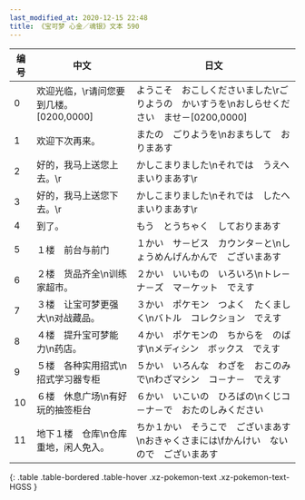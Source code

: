 ```yaml
---
last_modified_at: 2020-12-15 22:48
title: 《宝可梦 心金／魂银》文本 590
---
```

| 编号 | 中文 | 日文 |
| ---- | ---- | ---- |
| 0 | 欢迎光临，\r请问您要到几楼。[0200,0000] | ようこそ　おこしくださいました\rごりようの　かいすうを\nおしらせください　ませ－[0200,0000] |
| 1 | 欢迎下次再来。 | またの　ごりようを\nおまちして　おりまあす |
| 2 | 好的，我马上送您上去。\r | かしこまりました\nそれでは　うえへ　まいりまあす\r |
| 3 | 好的，我马上送您下去。\r | かしこまりました\nそれでは　したへ　まいりまあす\r |
| 4 | 到了。 | もう　とうちゃく　しておりまあす |
| 5 | １楼　前台与前门 | １かい　サ－ビス　カウンタ－と\nしょうめんげんかんで　ございまあす |
| 6 | ２楼　货品齐全\n训练家超市。 | ２かい　いいもの　いろいろ\nトレ－ナ－ズ　マ－ケット　でえす |
| 7 | ３楼　让宝可梦更强大\n对战藏品。 | ３かい　ポケモン　つよく　たくましく\nバトル　コレクション　でえす |
| 8 | ４楼　提升宝可梦能力\n药店。 | ４かい　ポケモンの　ちからを　のばす\nメディシン　ボックス　でえす |
| 9 | ５楼　各种实用招式\n招式学习器专柜 | ５かい　いろんな　わざを　おこのみで\nわざマシン　コ－ナ－　でえす |
| 10 | ６楼　休息广场\n有好玩的抽签柜台 | ６かい　いこいの　ひろばの\nくじコ－ナ－で　おたのしみください |
| 11 | 地下１楼　仓库\n仓库重地，闲人免入。 | ちか１かい　そうこで　ございまあす\nおきゃくさまには\fかんけい　ないので　ございまあす |
{: .table .table-bordered .table-hover .xz-pokemon-text .xz-pokemon-text-HGSS }